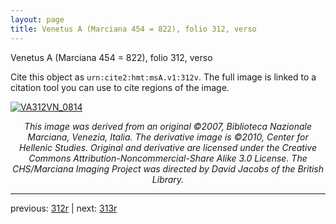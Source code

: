 ```yaml
---
layout: page
title: Venetus A (Marciana 454 = 822), folio 312, verso
---
```


Venetus A (Marciana 454 = 822), folio 312, verso

Cite this object as `urn:cite2:hmt:msA.v1:312v`.  The full image is linked to a citation tool you can use to cite regions of the image.

[![VA312VN_0814](http://www.homermultitext.org/iipsrv?IIIF=/project/homer/pyramidal/deepzoom/hmt/vaimg/2017a/VA312VN_0814.tif/full/800,/0/default.jpg)](http://www.homermultitext.org/ict2/?urn=urn:cite2:hmt:vaimg.2017a:VA312VN_0814) 

<p style="text-align: center; font-style: italic;">This image was derived from an original ©2007, Biblioteca Nazionale Marciana, Venezia, Italia. The derivative image is ©2010, Center for Hellenic Studies. Original and derivative are licensed under the Creative Commons Attribution-Noncommercial-Share Alike 3.0 License. The CHS/Marciana Imaging Project was directed by David Jacobs of the British Library.</p>

---

previous: [312r](../312r/) | next: [313r](../313r/)